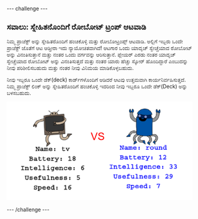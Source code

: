 \--- challenge \---

## ಸವಾಲು: ಸ್ನೇಹಿತನೊಂದಿಗೆ ರೋಬೋಟ್ ಟ್ರಂಪ್‌ ಆಟವಾಡಿ

ನಿಮ್ಮ ಪ್ರಾಜೆಕ್ಟ್ ಅನ್ನು ಸ್ನೇಹಿತರೊಂದಿಗೆ ಹಂಚಿಕೊಳ್ಳಿ ಮತ್ತು ರೋಬೋಟ್ರಂಪ್ಸ್ ಆಟವಾಡಿ. ಅಲ್ಲಿಗೆ ಇಬ್ಬರು ಒಂದೇ ಪ್ರಾಜೆಕ್ಟ್ ಜೊತೆಗೆ ಆಟ ಆಡ್ತೀರಾ ಇದು ನ್ಯಾಯೋಚಿತವಾಗಿದೆ! ಆಟಗಾರ ಒಂದು ಯಾದೃಚ್ ಸ್ವೇಚ್ಚೆಯಾದ ರೋಬೋಟ್ ಅನ್ನು ವಿನಂತಿಸುತ್ತಾನೆ ಮತ್ತು ನಂತರ ಒಂದು ವರ್ಗವನ್ನು ಆರಿಸುತ್ತಾನೆ. ಪ್ಲೇಯರ್ ಎರಡು ನಂತರ ಯಾದೃಚ್ ಸ್ವೇಚ್ಚೆಯಾದ ರೋಬೋಟ್ ಅನ್ನು ವಿನಂತಿಸುತ್ತದೆ ಮತ್ತು ನಂತರ ಯಾರು ಹೆಚ್ಚು ಸ್ಕೋರ್ ಹೊಂದಿದ್ದಾರೆ ಎಂಬುದನ್ನು ನೀವು ಪರಿಶೀಲಿಸಬಹುದು ಮತ್ತು ನಂತರ ನೀವು ವಿನಿಮಯ ಮಾಡಿಕೊಳ್ಳಬಹುದು.

ನೀವು ಇಬ್ಬರೂ ಒಂದೇ ಡೆಕ್(deck) ಕಾರ್ಡ್‌ಗಳೊಂದಿಗೆ ಆಡಿದರೆ ಆಟವು ಉತ್ತಮವಾಗಿ ಕಾರ್ಯನಿರ್ವಹಿಸುತ್ತದೆ. ನಿಮ್ಮ ಪ್ರಾಜೆಕ್ಟ್ ಲಿಂಕ್ ಅನ್ನು ಸ್ನೇಹಿತರೊಂದಿಗೆ ಹಂಚಿಕೊಳ್ಳಿ ಇದರಿಂದ ನೀವು ಇಬ್ಬರೂ ಒಂದೇ ಡೆಕ್(Deck) ಅನ್ನು ಬಳಸಬಹುದು.

![screenshot](images/robotrumps-play.png)

\--- /challenge \---